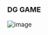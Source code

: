 ### DG GAME
![image](https://github.com/goodeny/DG-Game/assets/32174827/36845ef8-ed40-47c3-a6ac-2850f1e12699)
